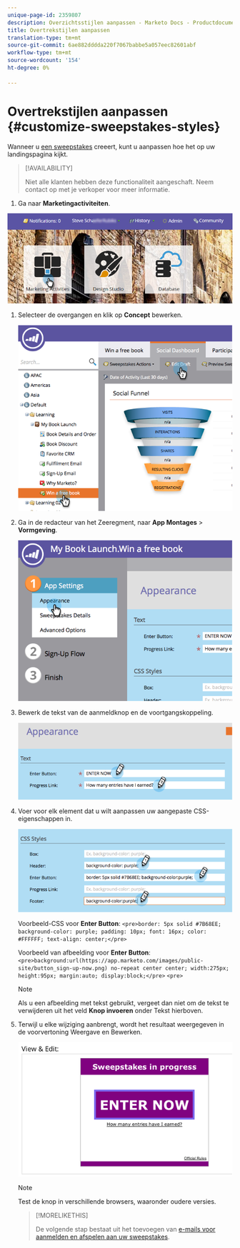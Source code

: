 ```yaml
---
unique-page-id: 2359807
description: Overzichtsstijlen aanpassen - Marketo Docs - Productdocumentatie
title: Overtrekstijlen aanpassen
translation-type: tm+mt
source-git-commit: 6ae882dddda220f7067babbe5a057eec82601abf
workflow-type: tm+mt
source-wordcount: '154'
ht-degree: 0%

---
```



# Overtrekstijlen aanpassen {#customize-sweepstakes-styles}

Wanneer u [een sweepstakes](/help/marketo/product-docs/demand-generation/social/sweepstakes/create-sweepstakes.md) creeert, kunt u aanpassen hoe het op uw landingspagina kijkt.

>[!AVAILABILITY]
>
>Niet alle klanten hebben deze functionaliteit aangeschaft. Neem contact op met je verkoper voor meer informatie.

1. Ga naar **Marketingactiviteiten**.

![](assets/login-marketing-activities-1.png)

1. Selecteer de overgangen en klik op **Concept** bewerken.

   ![](assets/image2014-9-25-17-3a51-3a45.png)

1. Ga in de redacteur van het Zeeregment, naar **App Montages** > **Vormgeving**.

   ![](assets/image2014-9-25-17-3a51-3a59.png)

1. Bewerk de tekst van de aanmeldknop en de voortgangskoppeling.

   ![](assets/image2014-9-25-17-3a52-3a22.png)

1. Voer voor elk element dat u wilt aanpassen uw aangepaste CSS-eigenschappen in.

   ![](assets/image2014-9-25-17-3a52-3a37.png)

   Voorbeeld-CSS voor **Enter Button**:
   `<pre>border: 5px solid #7B68EE; background-color: purple; padding: 10px; font: 16px; color: #FFFFFF; text-align: center;</pre>`

   Voorbeeld van afbeelding voor **Enter Button**:
   `<pre>background:url(https://app.marketo.com/images/public-site/button_sign-up-now.png) no-repeat center center; width:275px; height:95px; margin:auto; display:block;</pre>` `<pre>`

   >[!NOTE]
   >
   >Als u een afbeelding met tekst gebruikt, vergeet dan niet om de tekst te verwijderen uit het veld **Knop invoeren** onder Tekst hierboven.

1. Terwijl u elke wijziging aanbrengt, wordt het resultaat weergegeven in de voorvertoning Weergave en Bewerken.

   ![](assets/image2014-9-25-17-3a55-3a3.png)

   >[!NOTE]
   >
   >Test de knop in verschillende browsers, waaronder oudere versies.

   >[!MORELIKETHIS]
   >
   >De volgende stap bestaat uit het toevoegen van [e-mails voor aanmelden en afspelen aan uw sweepstakes](/help/marketo/product-docs/demand-generation/social/social-functions/use-emails-in-social-promotions.md).
